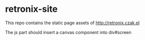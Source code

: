 # retronix-site

This repo contains the static page assets of http://retronix.czak.pl

The js part should insert a canvas component into div#screen

